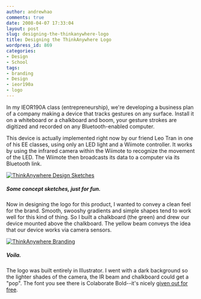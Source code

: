 ```yaml
---
author: andrewhao
comments: true
date: 2008-04-07 17:33:04
layout: post
slug: designing-the-thinkanywhere-logo
title: Designing the ThinkAnywhere Logo
wordpress_id: 869
categories:
- Design
- School
tags:
- branding
- Design
- ieor190a
- logo
---
```


In my IEOR190A class (entrepreneurship), we're developing a business plan of a company making a device that tracks gestures on any surface. Install it on a whiteboard or a chalkboard and boom, your gesture strokes are digitized and recorded on any Bluetooth-enabled computer.

This device is actually implemented right now by our friend Leo Tran in one of his EE classes, using only an LED light and a Wiimote controller. It works by using the infrared camera within the Wiimote to recognize the movement of the LED. The Wiimote then broadcasts its data to a computer via its Bluetooth link.

[![ThinkAnywhere Design Sketches](http://blog.g9labs.com/wp-content/uploads/2008/04/thinkanywheresketches.jpg)](http://blog.g9labs.com/wp-content/uploads/2008/04/thinkanywheresketches.jpg)


##### Some concept sketches, just for fun.


Now in designing the logo for this product, I wanted to convey a clean feel for the brand. Smooth, swooshy gradients and simple shapes tend to work well for this kind of thing. So I built a chalkboard (the green) and drew our device mounted above the chalkboard. The yellow beam conveys the idea that our device works via camera sensors.

[![ThinkAnywhere Branding](http://blog.g9labs.com/wp-content/uploads/2008/04/thinkanywhere-icon.jpg)](http://blog.g9labs.com/wp-content/uploads/2008/04/thinkanywhere-icon.jpg)


##### Voila.


The logo was built entirely in Illustrator. I went with a dark background so the lighter shades of the camera, the IR beam and chalkboard could get a "pop". The font you see there is Colaborate Bold--it's nicely [given out for free](http://www.smashingmagazine.com/2007/02/24/five-more-freefonts-chucara-preface-colaborate/).
